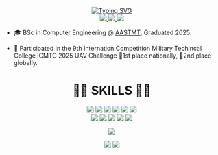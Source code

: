<p align="center">
  <a href="https://github.com/YehiaSharawy">
    <img src="https://readme-typing-svg.demolab.com?font=Bebas+Neue&size=30&duration=2000&pause=100&color=FFD464&center=true&vCenter=true&multiline=true&width=435&height=85&lines=Yehia+Sharawy;Computer+Engineer" alt="Typing SVG" />
  </a>
<br/>
  <a href="mailto:yehiamostafa8@gmail.com">
      <img src="https://img.shields.io/badge/-Email-b22222?style=flat-square&logo=gmail&logoColor=white">
  </a>
  <a href="https://www.linkedin.com/in/yehiasharawy/">
    <img src="https://img.shields.io/badge/Linkedin-0181FF?style=flat-square&logo=linkedin"">
  </a>
  <a href="https://www.kaggle.com/yehiashaarawy">
    <img src="https://img.shields.io/badge/Kaggle-1b1d21?style=flat-square&logo=kaggle"">
  </a>
</p>

* 🎓 BSc in Computer Engineering @ [AASTMT](https://aast.edu/en/index.php), Graduated 2025. 

* 🚀 Participated in the 9th Internation Competition Military Techincal College ICMTC 2025 UAV Challenge
  🥇1st place nationally, 🥈2nd place globally.

<div align="center">
<h1>👨‍💻 SKILLS 👨‍💻</h1>
<img src="https://img.shields.io/badge/Java-E01F3D?style=for-the-badge&labelColor=black&logo=java&logoColor=white">
<img src="https://img.shields.io/badge/Python-F0DB4F?style=for-the-badge&labelColor=black&logo=python&logoColor=white">
<img src="https://img.shields.io/badge/RUST-E34F26?style=for-the-badge&logo=rust&logoColor=white">
<img src="https://img.shields.io/badge/C++-1572B6?style=for-the-badge&logo=cplusplus&logoColor=white">
<img src="https://img.shields.io/badge/Git-E34F26?style=for-the-badge&logo=git&logoColor=white">
<img src="https://img.shields.io/badge/Docker-1572B6?style=for-the-badge&logo=docker&logoColor=white">
<br />
<img src="https://img.shields.io/badge/HTML5-E34F26?style=for-the-badge&logo=html5&logoColor=white">
<img src="https://img.shields.io/badge/CSS3-1572B6?style=for-the-badge&logo=css&logoColor=white">
<img src="https://img.shields.io/badge/Sass-CC6699?style=for-the-badge&logo=sass&logoColor=white">
<img src="https://img.shields.io/badge/Javascript-F0DB4F?style=for-the-badge&labelColor=black&logo=javascript&logoColor=F0DB4F">
<img src="https://img.shields.io/badge/SVELTE-E34F26?style=for-the-badge&logo=svelte&logoColor=white">
  
![](http://github-profile-summary-cards.vercel.app/api/cards/profile-details?username=YehiaSharawy&theme=transparent) 

![](http://github-profile-summary-cards.vercel.app/api/cards/repos-per-language?username=YehiaSharawy&theme=transparent) 
![](http://github-profile-summary-cards.vercel.app/api/cards/most-commit-language?username=YehiaSharawy&theme=transparent)
</div>

